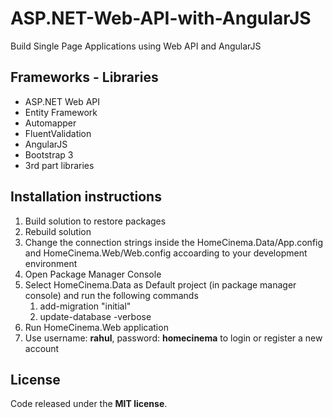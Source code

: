 # ASP.NET-Web-API-with-AngularJS
Build Single Page Applications using Web API and AngularJS

<h2>Frameworks - Libraries</h2>
<ul style="list-style-type:disc">
  <li>ASP.NET Web API</li>
  <li>Entity Framework</li>
  <li>Automapper</li>
  <li>FluentValidation</li>
  <li>AngularJS</li>
  <li>Bootstrap 3</li>
  <li>3rd part libraries</li>
</ul>  

<h2>Installation instructions</h2>
<ol>
  <li>Build solution to restore packages</li>
  <li>Rebuild solution</li>
  <li>Change the connection strings inside the HomeCinema.Data/App.config and HomeCinema.Web/Web.config accoarding to your development environment</li>
  <li>Open Package Manager Console</li>
  <li>Select HomeCinema.Data as Default project (in package manager console) and run the following commands
    <ol>
      <li>add-migration "initial"</li>
      <li>update-database -verbose</li>
    </ol>
  </li>
  <li>Run HomeCinema.Web application</li>
  <li>Use username: <b>rahul</b>, password: <b>homecinema</b> to login or register a new account</li>
</ol>  
 
<h2>License</h2>

Code released under the <b>MIT license</b>.
